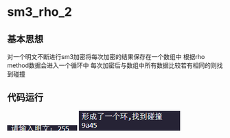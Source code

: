 # sm3_rho_2

## 基本思想
对一个明文不断进行sm3加密将每次加密的结果保存在一个数组中
根据rho method数据会进入一个循环中
每次加密后与数组中所有数据比较若有相同的则找到碰撞


## 代码运行
![](vx_images/5036225139195.png)
![](vx_images/3237725120769.png)
